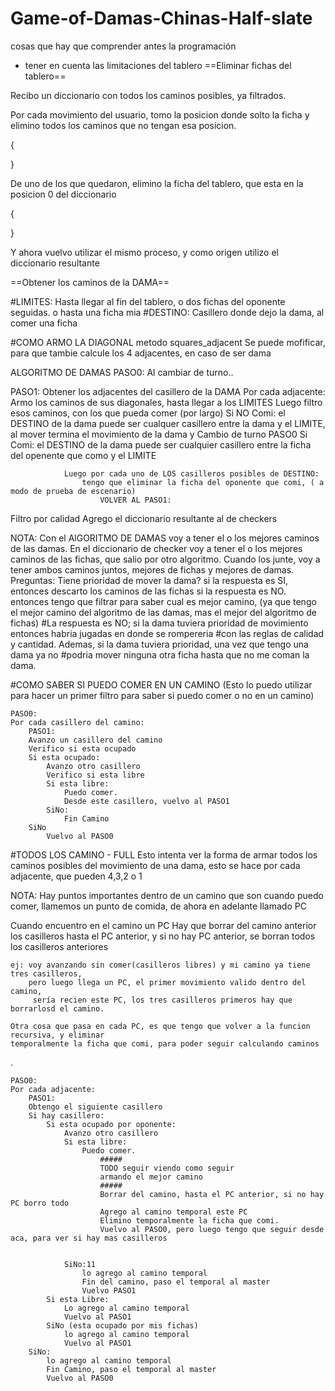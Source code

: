 # Game-of-Damas-Chinas-Half-slate
cosas que hay que comprender antes la programación 
* tener en cuenta las limitaciones del tablero
==Eliminar fichas del tablero==

Recibo un diccionario con todos los caminos posibles, ya filtrados.

Por cada movimiento del usuario, tomo la posicion donde solto la ficha
y elimino todos los caminos que no tengan esa posicion.

{

}


De uno de los que quedaron, elimino la ficha del tablero, que esta en la posicion 0 del
diccionario


{

}

Y ahora vuelvo utilizar el mismo proceso, y como origen utilizo el diccionario resultante

==Obtener los caminos de la DAMA==

#LIMITES: 
    Hasta llegar al fin del tablero, 
    o dos fichas del oponente seguidas.
    o hasta una ficha mia
#DESTINO: 
    Casillero donde dejo la dama, al comer una ficha

#COMO ARMO LA DIAGONAL
metodo squares_adjacent
   Se puede mofificar, para que tambie calcule
   los 4 adjacentes, en caso de ser dama

 
ALGORITMO DE DAMAS
PASO0:
Al cambiar de turno..

PASO1:
Obtener los adjacentes del casillero de la DAMA
Por cada adjacente: 
    Armo los caminos de sus diagonales, hasta llegar a los LIMITES 
        Luego filtro esos caminos, con los que pueda comer (por largo)
            Si NO Comi:
                el DESTINO de la dama puede ser cualquer casillero entre la dama y el LIMITE,
                al mover termina el movimiento de la dama y Cambio de turno PASO0
            Si Comi:
                el DESTINO de la dama puede ser cualquier casillero entre la ficha del openente que como y el LIMITE 

                Luego por cada uno de LOS casilleros posibles de DESTINO:
                    tengo que eliminar la ficha del oponente que comi, ( a modo de prueba de escenario)
                        VOLVER AL PASO1:
                
Filtro por calidad
Agrego el diccionario resultante al de checkers

NOTA:
  Con el AlGORITMO DE DAMAS  voy a tener el o los mejores caminos de las damas.
  En el diccionario de checker voy a tener el o los mejores caminos de las fichas, que salio por otro algoritmo.
  Cuando los junte, voy a tener ambos caminos juntos, mejores de fichas y mejores de damas.
  Preguntas:
    Tiene prioridad de mover la dama? 
        si la respuesta es SI, entonces descarto los caminos de las fichas
        si la respuesta es NO. entonces tengo que filtrar para saber cual es mejor camino,
            (ya que tengo el mejor camino del algoritmo de las damas, mas el mejor del algoritmo de fichas)
        #La respuesta es NO; si la dama tuviera prioridad de movimiento entonces habria jugadas en donde se rompereria
        #con las reglas de calidad y cantidad. Ademas, si la dama tuviera prioridad, una vez que tengo una dama ya no
        #podria mover ninguna otra ficha hasta que no me coman la dama.

    

#COMO SABER SI PUEDO COMER EN UN CAMINO
(Esto lo puedo utilizar para hacer un primer filtro
para saber si puedo comer o no en un camino)

    PASO0:
    Por cada casillero del camino:
        PASO1:
        Avanzo un casillero del camino 
        Verifico si esta ocupado
        Si esta ocupado:
            Avanzo otro casillero 
            Verifico si esta libre
            Si esta libre:
                Puedo comer.
                Desde este casillero, vuelvo al PASO1
            SiNo:
                Fin Camino
        SiNo
            Vuelvo al PASO0   
       
#TODOS LOS CAMINO - FULL
Esto intenta ver la forma de armar todos los caminos posibles
del movimiento de una dama, esto se hace por cada adjacente,
que pueden 4,3,2 o 1

NOTA:
Hay puntos importantes dentro de un camino que son cuando puedo comer, llamemos un punto de comida,
de ahora en adelante llamado PC

Cuando encuentro en el camino un PC
    Hay que borrar del camino anterior los casilleros hasta el PC anterior,
    y si no hay PC anterior, se borran todos los casilleros anteriores

    ej: voy avanzando sin comer(casilleros libres) y mi camino ya tiene tres casilleros, 
        pero luego llega un PC, el primer movimiento valido dentro del camino,
         sería recien este PC, los tres casilleros primeros hay que borrarlosd el camino.
    
    Otra cosa que pasa en cada PC, es que tengo que volver a la funcion recursiva, y eliminar
    temporalmente la ficha que comi, para poder seguir calculando caminos
.

    PASO0:
    Por cada adjacente:
        PASO1:
        Obtengo el siguiente casillero
        Si hay casillero:
            Si esta ocupado por oponente:
                Avanzo otro casillero 
                Si esta libre:
                    Puedo comer.
                        ##### 
                        TODO seguir viendo como seguir 
                        armando el mejor camino 
                        #####
                        Borrar del camino, hasta el PC anterior, si no hay PC borro todo
                        Agrego al camino temporal este PC
                        Elimino temporalmente la ficha que comi.
                        Vuelvo al PASO0, pero luego tengo que seguir desde aca, para ver si hay mas casilleros
                        
                    
                SiNo:11
                    lo agrego al camino temporal
                    Fin del camino, paso el temporal al master
                    Vuelvo PASO1
            Si esta Libre:
                Lo agrego al camino temporal
                Vuelvo al PASO1
            SiNo (esta ocupado por mis fichas)
                lo agrego al camino temporal
                Vuelvo al PASO1 
        SiNo:
            lo agrego al camino temporal
            Fin Camino, paso el temporal al master
            Vuelvo al PASO0
